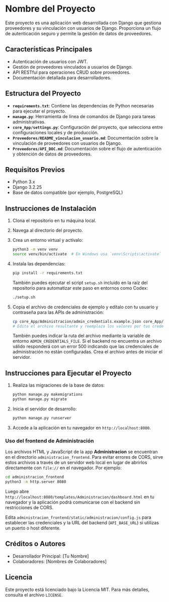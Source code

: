 # Nombre del Proyecto

Este proyecto es una aplicación web desarrollada con Django que gestiona proveedores y su vinculación con usuarios de Django. Proporciona un flujo de autenticación seguro y permite la gestión de datos de proveedores.

## Características Principales

- Autenticación de usuarios con JWT.
- Gestión de proveedores vinculados a usuarios de Django.
- API RESTful para operaciones CRUD sobre proveedores.
- Documentación detallada para desarrolladores.

## Estructura del Proyecto

- **`requirements.txt`**: Contiene las dependencias de Python necesarias para ejecutar el proyecto.
- **`manage.py`**: Herramienta de línea de comandos de Django para tareas administrativas.
- **`core_App/settings.py`**: Configuración del proyecto, que selecciona entre configuraciones locales y de producción.
- **`Proveedores/README_vinculacion_usuario.md`**: Documentación sobre la vinculación de proveedores con usuarios de Django.
- **`Proveedores/API_DOC.md`**: Documentación sobre el flujo de autenticación y obtención de datos de proveedores.

## Requisitos Previos

- Python 3.x
- Django 3.2.25
- Base de datos compatible (por ejemplo, PostgreSQL)

## Instrucciones de Instalación

1. Clona el repositorio en tu máquina local.
2. Navega al directorio del proyecto.
3. Crea un entorno virtual y actívalo:
   ```bash
   python3 -m venv venv
   source venv/bin/activate  # En Windows usa `venv\Scripts\activate`
   ```
4. Instala las dependencias:
   ```bash
   pip install -r requirements.txt
   ```
   También puedes ejecutar el script `setup.sh` incluido en la raíz del
   repositorio para automatizar este paso en entornos como Codex:
   ```bash
   ./setup.sh
   ```

5. Copia el archivo de credenciales de ejemplo y edítalo con tu usuario y contraseña para las APIs de administración:
   ```bash
   cp core_App/Administracion/admin_credentials.example.json core_App/Administracion/admin_credentials.json
   # Edita el archivo resultante y reemplaza los valores por tus credenciales
   ```
   También puedes indicar la ruta del archivo mediante la variable de entorno `ADMIN_CREDENTIALS_FILE`.
   Si el backend no encuentra un archivo válido responderá con un error 500 indicando
   que las credenciales de administración no están configuradas. Crea el archivo antes de iniciar el servidor.

## Instrucciones para Ejecutar el Proyecto

1. Realiza las migraciones de la base de datos:
   ```bash
   python manage.py makemigrations
   python manage.py migrate
   ```
2. Inicia el servidor de desarrollo:
   ```bash
   python manage.py runserver
   ```
3. Accede a la aplicación en tu navegador en `http://localhost:8000`.

### Uso del frontend de Administración

Los archivos HTML y JavaScript de la app **Administracion** se encuentran en el
directorio `administracion_frontend`. Para evitar errores de CORS, sirve estos
archivos a través de un servidor web local en lugar de abrirlos directamente con
`file://` en el navegador. Por ejemplo:

```bash
cd administracion_frontend
python3 -m http.server 8080
```

Luego abre `http://localhost:8080/templates/Administracion/dashboard.html` en tu
navegador y la aplicación podrá comunicarse con el backend sin restricciones de
CORS.

Edita `administracion_frontend/static/administracion/config.js` para establecer
las credenciales y la URL del backend (`API_BASE_URL`) si utilizas un puerto o
host diferente.

## Créditos o Autores

- Desarrollador Principal: [Tu Nombre]
- Colaboradores: [Nombres de Colaboradores]

## Licencia

Este proyecto está licenciado bajo la Licencia MIT. Para más detalles, consulta el archivo `LICENSE`.
